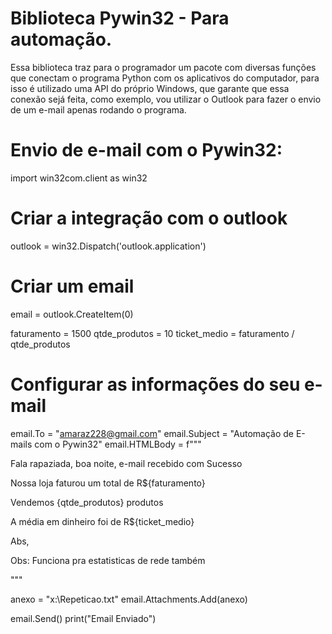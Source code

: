 # Biblioteca Pywin32 - Para automação.

  Essa biblioteca traz para o programador um pacote com diversas funções que conectam o programa Python com os aplicativos do computador, para isso é utilizado uma API do próprio Windows, que garante que essa conexão sejá feita, como exemplo, vou utilizar o Outlook para fazer o envio de um e-mail apenas rodando o programa.
  
# Envio de e-mail com o Pywin32:

import win32com.client as win32

# Criar a integração com o outlook
outlook = win32.Dispatch('outlook.application')

# Criar um email
email = outlook.CreateItem(0)

faturamento = 1500
qtde_produtos = 10
ticket_medio = faturamento / qtde_produtos

# Configurar as informações do seu e-mail
email.To = "amaraz228@gmail.com"
email.Subject = "Automação de E-mails com o Pywin32"
email.HTMLBody = f"""
<p>Fala rapaziada, boa noite, e-mail recebido com Sucesso</p>

<p>Nossa loja faturou um total de R${faturamento}</p>
<p>Vendemos {qtde_produtos} produtos</p>
<p>A média em dinheiro foi de R${ticket_medio}</p>

<p>Abs,</p>
<p>Obs: Funciona pra estatisticas de rede também</p>
"""

anexo = "x:\Repeticao.txt"
email.Attachments.Add(anexo)

email.Send()
print("Email Enviado")
